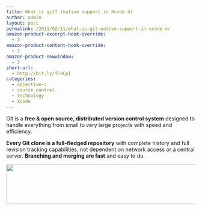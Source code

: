 ```yaml
---
title: What is git? (native support in Xcode 4)
author: admin
layout: post
permalink: /2011/02/11/what-is-git-native-support-in-xcode-4/
amazon-product-excerpt-hook-override:
  - 3
amazon-product-content-hook-override:
  - 2
amazon-product-newwindow:
  - 3
short-url:
  - http://bit.ly/fFdCpI
categories:
  - objective-c
  - source control
  - technology
  - Xcode
---
```

Git is a **free & open source, distributed version control system** designed to handle everything from small to very large projects with speed and efficiency.

**Every Git clone is a full-fledged repository** with complete history and full revision tracking capabilities, not dependent on network access or a central server. **Branching and merging are fast** and easy to do.

[<img class="alignnone" src="http://git-scm.com/images/header.gif" alt="" width="788" height="106" />][1]

 [1]: http://git-scm.com/